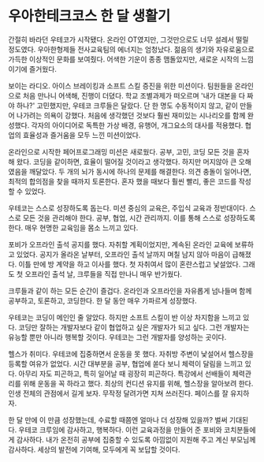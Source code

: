 # 우아한테크코스 한 달 생활기

간절히 바라던 우테코가 시작됐다. 온라인 OT였지만, 그것만으로도 너무 설레서 떨릴 정도였다. 우아한형제들 전사교육팀의 에너지는 엄청났다. 젊음의 생기와 자유로움으로 가득한 이상적인 문화를 보여줬다. 어색한 기운이 종종 맴돌았지만, 새로운 시작의 느낌이기에 즐거웠다.

보이는 라디오. 아이스 브레이킹과 소프트 스킬 증진을 위한 미션이다. 팀원들을 온라인으로 처음 만나니 어색해, 진행이 더뎠다. 학교 조별과제가 떠오르며 '내가 대본을 다 짜야 하나?' 고민했지만, 우테코 크루들은 달랐다. 단 한 명도 수동적이지 않고, 같이 만들어 나가려는 의욕이 강했다. 처음에 생각했던 것보다 훨씬 재미있는 시나리오를 함께 완성했다. 각자의 아이디어로 독특한 가상 배경, 유행어, 개그요소의 대사를 적용했다. 협업의 효율성과 즐거움을 모두 느낀 미션이었다.

온라인으로 시작한 페어프로그래밍 미션은 새로웠다. 공부, 고민, 코딩 모든 것을 혼자 해 왔다. 코딩을 같이하면, 효율이 떨어질 것이라고 생각했다. 하지만 머지않아 큰 오해였음을 깨달았다. 두 개의 뇌가 동시에 하나의 문제를 해결한다. 의견 충돌이 일어나면, 최적의 합의점을 찾을 때까지 토론한다. 혼자 했을 때보다 훨씬 빨리, 좋은 코드를 작성할 수 있었다.

우테코는 스스로 성장하도록 돕는다. 미션 중심의 교육은, 주입식 교육과 정반대이다. 스스로 모든 것을 관리해야 한다. 공부, 협업, 시간 관리까지. 이를 통해 스스로 성장하도록 한다. 매우 현명한 교육임을 몸소 느끼고 있다.

포비가 오프라인 출석 공지를 했다. 자취할 계획이었지만, 계속된 온라인 교육에 보류하고 있었다. 공지가 올라온 날부터, 오프라인 출석 날까지 며칠 남지 않아 마음이 급해졌다. 이틀 만에 방 계약을 하고 이사를 했다. 첫 자취여서 많이 혼란스럽고 낯설었다. 그래도 첫 오프라인 출석 날, 크루들을 직접 만나니 매우 반가웠다.

크루들과 같이 하는 모든 순간이 즐겁다. 온라인과 오프라인을 자유롭게 넘나들며 함께 공부하고, 토론하고, 코딩한다. 한 달 동안 매우 가파르게 성장했다.

우테코는 코딩이 메인인 줄 알았다. 하지만 소프트 스킬이 반 이상 차지함을 느끼고 있다. 코딩만 잘하는 개발자보다 같이 협업하고 싶은 개발자가 되고 싶다. 그런 개발자는 유능할 뿐만 아니라 행복할 것이다. 우테코는 그런 개발자를 양성하는 곳이다.

헬스가 취미다. 우테코에 집중하면서 운동을 못 했다. 자취방 주변이 낯설어서 헬스장을 등록할 여유가 없었다. 시간 대부분을 공부, 협업에 쏟다 보니 체력이 달림을 느끼고 있다. 아무리 자도 피곤하고, 특히 일어날 때 굉장히 피곤하다. 특강에서 선배들이 체력관리를 위해 운동을 꼭 하라고 했다. 최상의 컨디션 유지를 위해, 헬스장을 알아보려 한다. 인생 전체의 관점에서 길게 보자. 무작정 달려가면 지쳐 쓰러진다. 페이스를 잘 유지하자.

한 달 만에 이 만큼 성장했는데, 수료할 때쯤엔 얼마나 더 성장해 있을까? 벌써 기대된다. 우테코 크루임에 감사하고, 행복하다. 이런 교육과정을 만들어 준 포비와 코치분들에게 감사하다. 내가 온전히 공부에 집중할 수 있도록 아낌없이 지원해 주고 계신 부모님께 감사하다. 세상의 발전에 기여해, 모두에게 꼭 보답할 것이다.